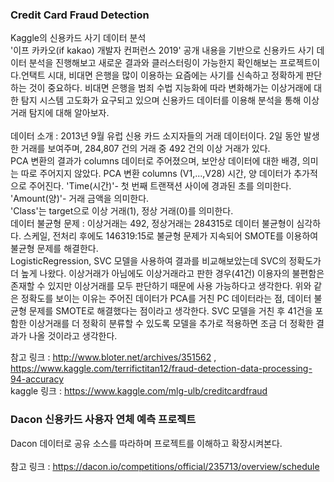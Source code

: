 ### Credit Card Fraud Detection
Kaggle의 신용카드 사기 데이터 분석<br>
'이프 카카오(if kakao) 개발자 컨퍼런스 2019' 공개 내용을 기반으로 신용카드 사기 데이터 분석을 진행해보고 새로운 결과와 클러스터링이 가능한지 확인해보는 프로젝트이다.언택트 시대, 비대면 은행을 많이 이용하는 요즘에는 사기를 신속하고 정확하게 판단하는 것이 중요하다. 비대면 은행을 범죄 수법 지능화에 따라 변화해가는 이상거래에 대한 탐지 시스템 고도화가 요구되고 있으며 신용카드 데이터를 이용해 분석을 통해 이상거래 탐지에 대해 알아보자.<br><br>
데이터 소개 : 2013년 9월 유럽 신용 카드 소지자들의 거래 데이터이다. 2일 동안 발생한 거래를 보여주며, 284,807 건의 거래 중 492 건의 이상 거래가 있다.   
    PCA 변환의 결과가 columns 데이터로 주어졌으며, 보안상 데이터에 대한 배경, 의미는 따로 주어지지 않았다. PCA 변환 columns (V1,...,V28) 시간, 양 데이터가 추가적으로 주어진다. 'Time(시간)'- 첫 번째 트랜잭션 사이에 경과된 초를 의미한다. 'Amount(양)'- 거래 금액을 의미한다.    
    'Class'는 target으로 이상 거래(1), 정상 거래(0)를 의미한다.  
데이터 불균형 문제 : 이상거래는 492, 정상거래는 284315로 데이터 불균형이 심각하다. 스케일, 전처리 후에도 146319:15로 불균형 문제가 지속되어 SMOTE를 이용하여 불균형 문제를 해결한다.  
LogisticRegression, SVC 모델을 사용하여 결과를 비교해보았는데 SVC의 정확도가 더 높게 나왔다. 이상거래가 아님에도 이상거래라고 판한 경우(41건) 이용자의 불편함은 존재할 수 있지만 이상거래를 모두 판단하기 때문에 사용 가능하다고 생각한다. 위와 같은 정확도를 보이는 이유는 주어진 데이터가 PCA를 거친 PC 데이터라는 점, 데이터 불균형 문제를 SMOTE로 해결했다는 점이라고 생각한다. SVC 모델을 거친 후 41건을 포함한 이상거래를 더 정확히 분류할 수 있도록 모델을 추가로 적용하면 조금 더 정확한 결과가 나올 것이라고 생각한다.
    
참고 링크 : http://www.bloter.net/archives/351562 , https://www.kaggle.com/terrifictitan12/fraud-detection-data-processing-94-accuracy<br>
kaggle 링크 : https://www.kaggle.com/mlg-ulb/creditcardfraud

### Dacon 신용카드 사용자 연체 예측 프로젝트
Dacon 데이터로 공유 소스를 따라하며 프로젝트를 이해하고 확장시켜본다. <br><br>
참고 링크 : https://dacon.io/competitions/official/235713/overview/schedule
